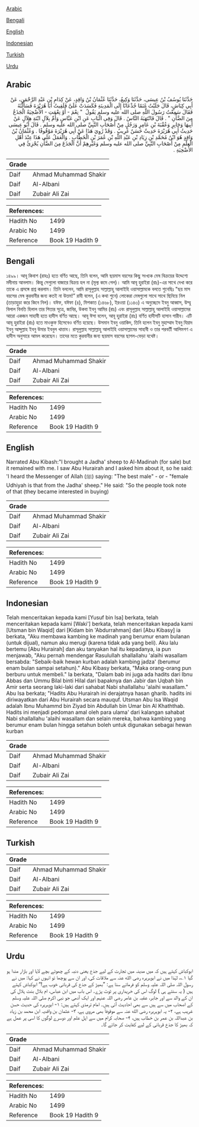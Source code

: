 [Arabic](#arabic)

[Bengali](#bengali)

[English](#english)

[Indonesian](#indonesian)

[Turkish](#turkish)

[Urdu](#urdu)

## Arabic


<div dir="rtl" lang="ar" style={{fontSize:'larger',backgroundColor:'#f8f9fa',padding:20}}>
حَدَّثَنَا يُوسُفُ بْنُ عِيسَى، حَدَّثَنَا وَكِيعٌ، حَدَّثَنَا عُثْمَانُ بْنُ وَاقِدٍ، عَنْ كِدَامِ بْنِ عَبْدِ الرَّحْمَنِ، عَنْ أَبِي كِبَاشٍ، قَالَ جَلَبْتُ غَنَمًا جُذْعَانًا إِلَى الْمَدِينَةِ فَكَسَدَتْ عَلَىَّ فَلَقِيتُ أَبَا هُرَيْرَةَ فَسَأَلْتُهُ فَقَالَ سَمِعْتُ رَسُولَ اللَّهِ صلى الله عليه وسلم يَقُولُ ‏ "‏ نِعْمَ - أَوْ نِعْمَتِ - الأُضْحِيَةُ الْجَذَعُ مِنَ الضَّأْنِ ‏"‏ ‏.‏ قَالَ فَانْتَهَبَهُ النَّاسُ ‏.‏ قَالَ وَفِي الْبَابِ عَنِ ابْنِ عَبَّاسٍ وَأُمِّ بِلاَلٍ ابْنَةِ هِلاَلٍ عَنْ أَبِيهَا وَجَابِرٍ وَعُقْبَةَ بْنِ عَامِرٍ وَرَجُلٍ مِنْ أَصْحَابِ النَّبِيِّ صلى الله عليه وسلم ‏.‏ قَالَ أَبُو عِيسَى حَدِيثُ أَبِي هُرَيْرَةَ حَدِيثٌ حَسَنٌ غَرِيبٌ ‏.‏ وَقَدْ رُوِيَ هَذَا عَنْ أَبِي هُرَيْرَةَ مَوْقُوفًا ‏.‏ وَعُثْمَانُ بْنُ وَاقِدٍ هُوَ ابْنُ مُحَمَّدِ بْنِ زِيَادِ بْنِ عَبْدِ اللَّهِ بْنِ عُمَرَ بْنِ الْخَطَّابِ ‏.‏ وَالْعَمَلُ عَلَى هَذَا عِنْدَ أَهْلِ الْعِلْمِ مِنْ أَصْحَابِ النَّبِيِّ صلى الله عليه وسلم وَغَيْرِهِمْ أَنَّ الْجَذَعَ مِنَ الضَّأْنِ يُجْزِئُ فِي الأُضْحِيَةِ ‏.‏
</div>
<div style={{backgroundColor:'#f8f9fa',padding:20, marginBottom: 10}}><table> <thead> <tr> <th>Grade</th> <th></th> </tr> </thead> <tbody> <tr><td>Daif</td><td>Ahmad Muhammad Shakir</td></tr><tr><td>Daif</td><td>Al-Albani</td></tr><tr><td>Daif</td><td>Zubair Ali Zai</td></tr></tbody></table><table> <thead> <tr> <th>References:</th> <th></th> </tr> </thead> <tbody><tr><td>Hadith No</td><td>1499</td></tr><tr><td>Arabic No</td><td>1499</td></tr><tr><td>Reference</td><td>Book 19 Hadith 9</td></tr></tbody></table></div>

## Bengali


<div dir="ltr" lang="bn" style={{fontSize:'larger',backgroundColor:'#f8f9fa',padding:20}}>
১৪৯৯। আবূ কিবাশ (রাহঃ) হতে বর্ণিত আছে, তিনি বলেন, আমি ছয়মাস বয়সের কিছু সংখ্যক মেষ বিক্রয়ের উদ্দেশ্যে মদীনায় আনলাম। কিন্তু সেগুলো বাজারে বিক্রয় হল না (মূল্য কমে গেল)। আমি আবূ হুরাইরা (রাঃ)-এর সাথে দেখা করে তাকে এ প্রসঙ্গে প্রশ্ন করলাম। তিনি বললেন, আমি রাসূলুল্লাহ সাল্লাল্লাহু আলাইহি ওয়াসাল্লামকে বলতে শুনেছিঃ "ছয় মাস বয়সের মেষ কুরবানীর জন্য কতই না উত্তম!” রাবী বলেন, (এ কথা শুনে) লোকেরা মেষগুলো সাথে সাথে ছিনিয়ে নিল (তাড়াহুড়া করে কিনে নিল)। যঈফ, যঈফা (৪), মিশকাত (১৪৬৮), ইরওয়া (১১৪৩) এ অনুচ্ছেদে ইবনু আব্বাস, উম্মু বিলাল বিনতি হিলাল তার পিতার সূত্রে, জাবির, উকবা ইবনু আমির (রাঃ) এবং রাসূলুল্লাহ সাল্লাল্লাহু আলাইহি ওয়াসাল্লামের আরো একজন সাহাবী হতে হাদীস বর্ণিত আছে। আবূ ঈসা বলেন, আবূ হুরাইরা (রাঃ) বর্ণিত হাদীসটি হাসান গারীব। এটি আবূ হুরাইরা (রাঃ) হতে মাওকুফ হিসেবেও বর্ণিত হয়েছে। উসমান ইবনু ওয়াকিদ, তিনি হলেন ইবনু মুহাম্মাদ ইবনু যিয়াদ ইবনু আব্দুল্লাহ ইবনু উমার ইবনুল খাত্তাব। রাসূলুল্লাহ সাল্লাল্লাহু আলাইহি ওয়াসাল্লামের সাহাবী ও তার পরবর্তী আলিমগণ এ হাদীস অনুসারে আমল করেছেন। তাদের মতে কুরবানীর জন্য ছয়মাস বয়সের ছাগল-ভেড়া যথেষ্ট।
</div>
<div style={{backgroundColor:'#f8f9fa',padding:20, marginBottom: 10}}><table> <thead> <tr> <th>Grade</th> <th></th> </tr> </thead> <tbody> <tr><td>Daif</td><td>Ahmad Muhammad Shakir</td></tr><tr><td>Daif</td><td>Al-Albani</td></tr><tr><td>Daif</td><td>Zubair Ali Zai</td></tr></tbody></table><table> <thead> <tr> <th>References:</th> <th></th> </tr> </thead> <tbody><tr><td>Hadith No</td><td>1499</td></tr><tr><td>Arabic No</td><td>1499</td></tr><tr><td>Reference</td><td>Book 19 Hadith 9</td></tr></tbody></table></div>

## English


<div dir="ltr" lang="en" style={{fontSize:'larger',backgroundColor:'#f8f9fa',padding:20}}>
Narrated Abu Kibash:"I brought a Jadha' sheep to Al-Madinah (for sale) but it remained with me. I saw Abu Hurairah and I asked him about it, so he said: 'I heard the Messenger of Allah (ﷺ) saying: "The best male" - or - "female Udhiyah is that from the Jadha' sheep." He said: "So the people took note of that (they became interested in buying)
</div>
<div style={{backgroundColor:'#f8f9fa',padding:20, marginBottom: 10}}><table> <thead> <tr> <th>Grade</th> <th></th> </tr> </thead> <tbody> <tr><td>Daif</td><td>Ahmad Muhammad Shakir</td></tr><tr><td>Daif</td><td>Al-Albani</td></tr><tr><td>Daif</td><td>Zubair Ali Zai</td></tr></tbody></table><table> <thead> <tr> <th>References:</th> <th></th> </tr> </thead> <tbody><tr><td>Hadith No</td><td>1499</td></tr><tr><td>Arabic No</td><td>1499</td></tr><tr><td>Reference</td><td>Book 19 Hadith 9</td></tr></tbody></table></div>

## Indonesian


<div dir="ltr" lang="id" style={{fontSize:'larger',backgroundColor:'#f8f9fa',padding:20}}>
Telah menceritakan kepada kami [Yusuf bin Isa] berkata, telah menceritakan kepada kami [Waki'] berkata, telah menceritakan kepada kami [Utsman bin Waqid] dari [Kidam bin 'Abdurrahman] dari [Abu Kibasy] ia berkata, "Aku membawa kambing ke madinah yang berumur enam bulanan (untuk dijual), namun aku merugi (karena tidak ada yang beli). Aku lalu bertemu [Abu Hurairah] dan aku tanyakan hal itu kepadanya, ia pun menjawab, "Aku pernah mendengar Rasulullah shallallahu 'alaihi wasallam bersabda: "Sebaik-baik hewan kurban adalah kambing jadza' (berumur enam bulan sampai setahun)." Abu Kibasy berkata, "Maka orang-orang pun berburu untuk membeli." Ia berkata, "Dalam bab ini juga ada hadits dari Ibnu Abbas dan Ummu Bilal binti Hilal dari bapaknya dan Jabir dan Uqbah bin Amir serta seorang laki-laki dari sahabat Nabi shallallahu 'alaihi wasallam." Abu Isa berkata; "Hadits Abu Hurairah ini derajatnya hasan gharib. hadits ini diriwayatkan dari Abu Hurairah secara mauquf. Utsman Abu Isa Waqid adalah Ibnu Muhammd bin Ziyad bin Abdullah bin Umar bin Al Khaththab. Hadits ini menjadi pedoman amal oleh para ulama' dari kalangan sahabat Nabi shallallahu 'alaihi wasallam dan selain mereka, bahwa kambing yang berumur enam bulan hingga setahun boleh untuk digunakan sebagai hewan kurban
</div>
<div style={{backgroundColor:'#f8f9fa',padding:20, marginBottom: 10}}><table> <thead> <tr> <th>Grade</th> <th></th> </tr> </thead> <tbody> <tr><td>Daif</td><td>Ahmad Muhammad Shakir</td></tr><tr><td>Daif</td><td>Al-Albani</td></tr><tr><td>Daif</td><td>Zubair Ali Zai</td></tr></tbody></table><table> <thead> <tr> <th>References:</th> <th></th> </tr> </thead> <tbody><tr><td>Hadith No</td><td>1499</td></tr><tr><td>Arabic No</td><td>1499</td></tr><tr><td>Reference</td><td>Book 19 Hadith 9</td></tr></tbody></table></div>

## Turkish


<div dir="ltr" lang="tr" style={{fontSize:'larger',backgroundColor:'#f8f9fa',padding:20}}>

</div>
<div style={{backgroundColor:'#f8f9fa',padding:20, marginBottom: 10}}><table> <thead> <tr> <th>Grade</th> <th></th> </tr> </thead> <tbody> <tr><td>Daif</td><td>Ahmad Muhammad Shakir</td></tr><tr><td>Daif</td><td>Al-Albani</td></tr><tr><td>Daif</td><td>Zubair Ali Zai</td></tr></tbody></table><table> <thead> <tr> <th>References:</th> <th></th> </tr> </thead> <tbody><tr><td>Hadith No</td><td>1499</td></tr><tr><td>Arabic No</td><td>1499</td></tr><tr><td>Reference</td><td>Book 19 Hadith 9</td></tr></tbody></table></div>

## Urdu


<div dir="rtl" lang="ur" style={{fontSize:'larger',backgroundColor:'#f8f9fa',padding:20}}>
ابوکباش کہتے ہیں کہ میں مدینہ میں تجارت کے لیے جذع یعنی دنبہ کے چھوٹے بچے لایا اور بازار مندا ہو گیا ۱؎، لہٰذا میں نے ابوہریرہ رضی الله عنہ سے ملاقات کی، اور ان سے پوچھا تو انہوں نے کہا: میں نے رسول اللہ صلی اللہ علیہ وسلم کو فرماتے سنا ہے: ”بھیڑ کے جذع کی قربانی خوب ہے!“ ابوکباش کہتے ہیں ( یہ سنتے ہی ) لوگ اس کی خریداری پر ٹوٹ پڑے۔ اس باب میں ابن عباس، ام بلال بنت ہلال کی ان کے والد سے اور جابر، عقبہ بن عامر رضی اللہ عنہم اور ایک آدمی جو نبی اکرم صلی اللہ علیہ وسلم کے اصحاب میں سے ہیں سے بھی احادیث آئی ہیں۔ امام ترمذی کہتے ہیں: ۱- ابوہریرہ کی حدیث حسن غریب ہے، ۲- یہ ابوہریرہ رضی الله عنہ سے موقوفاً بھی مروی ہے، ۳- عثمان بن واقدیہ ابن محمد بن زیاد بن عبداللہ بن عمر بن خطاب ہیں، ۴- صحابہ کرام میں سے اہل علم اور دوسرے لوگوں کا اسی پر عمل ہے کہ بھیڑ کا جذع قربانی کے لیے کفایت کر جائے گا۔
</div>
<div style={{backgroundColor:'#f8f9fa',padding:20, marginBottom: 10}}><table> <thead> <tr> <th>Grade</th> <th></th> </tr> </thead> <tbody> <tr><td>Daif</td><td>Ahmad Muhammad Shakir</td></tr><tr><td>Daif</td><td>Al-Albani</td></tr><tr><td>Daif</td><td>Zubair Ali Zai</td></tr></tbody></table><table> <thead> <tr> <th>References:</th> <th></th> </tr> </thead> <tbody><tr><td>Hadith No</td><td>1499</td></tr><tr><td>Arabic No</td><td>1499</td></tr><tr><td>Reference</td><td>Book 19 Hadith 9</td></tr></tbody></table></div>